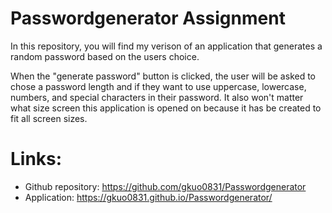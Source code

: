 # Passwordgenerator Assignment

In this repository, you will find my verison of an application that generates a random password based on the users choice.

When the "generate password" button is clicked, the user will be asked to chose a password length and if they want to use uppercase, lowercase, numbers, and special characters in their password. It also won't matter what size screen this application is opened on because it has be created to fit all screen sizes.

# Links:

- Github repository: https://github.com/gkuo0831/Passwordgenerator
- Application: https://gkuo0831.github.io/Passwordgenerator/

